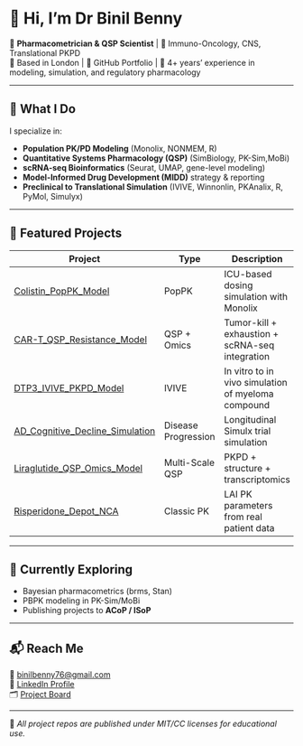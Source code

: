 # 👋 Hi, I’m Dr Binil Benny

🎯 **Pharmacometrician & QSP Scientist** | 🧠 Immuno-Oncology, CNS, Translational PKPD  
📍 Based in London | 🧪 GitHub Portfolio | 🔬 4+ years’ experience in modeling, simulation, and regulatory pharmacology

---

## 💼 What I Do
I specialize in:
- **Population PK/PD Modeling** (Monolix, NONMEM, R)
- **Quantitative Systems Pharmacology (QSP)** (SimBiology, PK-Sim,MoBi)
- **scRNA-seq Bioinformatics** (Seurat, UMAP, gene-level modeling)
- **Model-Informed Drug Development (MIDD)** strategy & reporting
- **Preclinical to Translational Simulation** (IVIVE, Winnonlin, PKAnalix, R, PyMol, Simulyx)

---

## 🔬 Featured Projects

| Project | Type | Description |
|--------|------|-------------|
| [Colistin_PopPK_Model](https://github.com/binilbenny1696/Colistin_PopPK_Model) | PopPK | ICU-based dosing simulation with Monolix |
| [CAR-T_QSP_Resistance_Model](https://github.com/binilbenny1696/CAR-T_QSP_Resistance_Model) | QSP + Omics | Tumor-kill + exhaustion + scRNA-seq integration |
| [DTP3_IVIVE_PKPD_Model](https://github.com/binilbenny1696/DTP3_IVIVE_PKPD_Model) | IVIVE | In vitro to in vivo simulation of myeloma compound |
| [AD_Cognitive_Decline_Simulation](https://github.com/binilbenny1696/AD_Cognitive_Decline_Simulation) | Disease Progression | Longitudinal Simulx trial simulation |
| [Liraglutide_QSP_Omics_Model](https://github.com/binilbenny1696/Liraglutide_QSP_Omics_Model) | Multi-Scale QSP | PKPD + structure + transcriptomics |
| [Risperidone_Depot_NCA](https://github.com/binilbenny1696/Risperidone_Depot_NCA) | Classic PK | LAI PK parameters from real patient data |

---

## 🌱 Currently Exploring
- Bayesian pharmacometrics (brms, Stan)
- PBPK modeling in PK-Sim/MoBi
- Publishing projects to **ACoP / ISoP**

---

## 📬 Reach Me
📧 binilbenny76@gmail.com  
🔗 [LinkedIn Profile](https://www.linkedin.com/in/bbenny7/)  
🗂️ [Project Board](https://standing-blinker-aaa.notion.site/1c2...) 

---

📌 *All project repos are published under MIT/CC licenses for educational use.*
